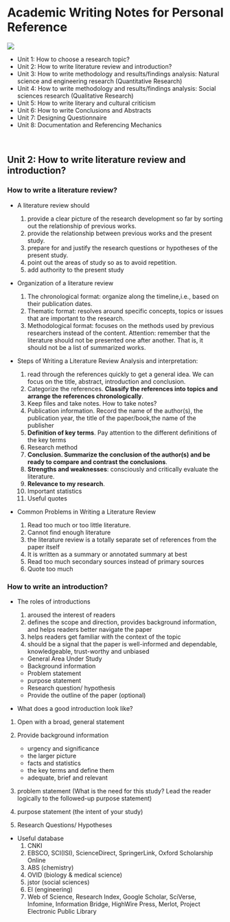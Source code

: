 # Academic Writing Notes for Personal Reference


![](https://imengyuan.github.io/images/0_core_thinking.png)


* Unit 1: How to choose a research topic?
* Unit 2: How to write literature review and introduction?
* Unit 3: How to write methodology and results/findings analysis: Natural science and engineering research (Quantitative Research)
* Unit 4: How to write methodology and results/findings analysis: Social sciences research (Qualitative Research)
* Unit 5: How to write literary and cultural criticism
* Unit 6: How to write Conclusions and Abstracts
* Unit 7: Designing Questionnaire
* Unit 8: Documentation and Referencing Mechanics

<br>

## Unit 2: How to write literature review and introduction?

### How to write a literature review?
* A literature review should
    1. provide a clear picture of the research development so far by sorting out the relationship of previous works.
    2. provide the relationship between previous works and the present study.
    3. prepare for and justify the research questions or hypotheses of the present study.
    4. point out the areas of study so as to avoid repetition.
    5. add authority to the present study


* Organization of a literature review
    1. The chronological format: organize along the timeline,i.e., based on their publication dates.
    2. Thematic format: resolves around specific concepts, topics or issues that are important to the research.
    3. Methodological format: focuses on the methods used by previous researchers instead of the content.
Attention: remember that the literature should not be presented one after another. That is, it should not be a list of summarized works.


* Steps of Writing a Literature Review
Analysis and interpretation: 
    1. read through the references quickly to get a general idea. We can focus on the title, abstract, introduction and conclusion.
    2. Categorize the references. __Classify the references into topics and arrange the references chronologically__.
    3. Keep files and take notes. 
How to take notes?
    1. Publication information. Record the name of the author(s), the publication year, the title of the paper/book,the name of the publisher
    2. __Definition of key terms__. Pay attention to the different definitions of the key terms
    3. Research method
    4. __Conclusion. Summarize the conclusion of the author(s) and be ready to compare and contrast the conclusions__.
    5. __Strengths and weaknesses__: consciously and critically evaluate the literature.
    6. __Relevance to my research__.
    7. Important statistics
    8. Useful quotes


* Common Problems in Writing a Literature Review
    1. Read too much or too little literature.
    2. Cannot find enough literature
    3. the literature review is a totally separate set of references from the paper itself
    4. It is written as a summary or annotated summary at best
    5. Read too much secondary sources instead of primary sources
    6. Quote too much
   

### How to write an introduction?

* The roles of introductions
    1. aroused the interest of readers 
    2. defines the scope and direction, provides background information, and helps readers better navigate the paper
    3. helps readers get familiar with the context of the topic
    4. should be a signal that the paper is well-informed and dependable, knowledgeable, trust-worthy and unbiased

    * General Area Under Study
    * Background information
    * Problem statement
    * purpose statement
    * Research question/ hypothesis
    * Provide the outline of the paper (optional)


* What does a good introduction look like?
1. Open with a broad, general statement
2. Provide background information
    * urgency and significance 
    * the larger picture
    * facts and statistics
    * the key terms and define them
    * adequate, brief and relevant
3. problem statement (What is the need for this study? Lead the reader logically to the followed-up purpose statement)

4. purpose statement (the intent of your study)

5. Research Questions/ Hypotheses




* Useful database
    1. CNKI
    2. EBSCO, SCI(ISI), ScienceDirect, SpringerLink, Oxford Scholarship Online
    3. ABS (chemistry)
    4. OVID (biology & medical science)
    5. jstor (social sciences)
    6. EI (engineering)
    7. Web of Science, Research Index, Google Scholar, SciVerse, Infomine, Information Bridge, HighWire Press, Merlot, Project Electronic Public Library

































